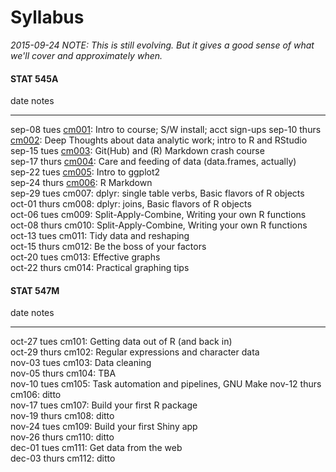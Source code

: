 # Syllabus



*2015-09-24 NOTE: This is still evolving. But it gives a good sense of what we'll cover and approximately when.*



<!-- unholy hack to make following two tables less wide and the same wide -->
<style type="text/css">
table {
   max-width: 50%;
}
</style>

#### STAT 545A


date           notes                                                                                                              
-------------  -------------------------------------------------------------------------------------------------------------------
sep-08 tues    <a href="cm001_course-intro-sw-install-account-signup.html">cm001</a>: Intro to course; S/W install; acct sign-ups 
sep-10 thurs   <a href="cm002_r-rstudio-intro.html">cm002</a>: Deep Thoughts about data analytic work; intro to R and RStudio     
sep-15 tues    <a href="cm003_r-objects-git-toe-dip.html">cm003</a>: Git(Hub) and (R) Markdown crash course                       
sep-17 thurs   <a href="cm004_care-feeding-data.html">cm004</a>: Care and feeding of data (data.frames, actually)                 
sep-22 tues    <a href="cm005_ggplot2-intro.html">cm005</a>: Intro to ggplot2                                                     
sep-24 thurs   <a href="cm006_rmarkdown.html">cm006</a>: R Markdown                                                               
sep-29 tues    cm007: dplyr: single table verbs, Basic flavors of R objects                                                       
oct-01 thurs   cm008: dplyr: joins, Basic flavors of R objects                                                                    
oct-06 tues    cm009: Split-Apply-Combine, Writing your own R functions                                                           
oct-08 thurs   cm010: Split-Apply-Combine, Writing your own R functions                                                           
oct-13 tues    cm011: Tidy data and reshaping                                                                                     
oct-15 thurs   cm012: Be the boss of your factors                                                                                 
oct-20 tues    cm013: Effective graphs                                                                                            
oct-22 thurs   cm014: Practical graphing tips                                                                                     

#### STAT 547M


date           notes                                          
-------------  -----------------------------------------------
oct-27 tues    cm101: Getting data out of R (and back in)     
oct-29 thurs   cm102: Regular expressions and character data  
nov-03 tues    cm103: Data cleaning                           
nov-05 thurs   cm104: TBA                                     
nov-10 tues    cm105: Task automation and pipelines, GNU Make 
nov-12 thurs   cm106: ditto                                   
nov-17 tues    cm107: Build your first R package              
nov-19 thurs   cm108: ditto                                   
nov-24 tues    cm109: Build your first Shiny app              
nov-26 thurs   cm110: ditto                                   
dec-01 tues    cm111: Get data from the web                   
dec-03 thurs   cm112: ditto                                   

